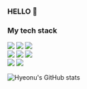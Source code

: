 ### HELLO 👋
<h3>My tech stack </h3>
<link rel="stylesheet" type="text/css" href="./readme.css">
<div class="container">
 <div class="front">
    <img src="https://img.shields.io/badge/HTML-black?style=flat&logo=HTML5&logoColor=#E34F26"/>
  <img src="https://img.shields.io/badge/CSS-black?style=flat&logo=css3&logoColor=#1572B6"/>
    <img src="https://img.shields.io/badge/JavaScript-black?style=flat&logo=JavaScript&logoColor=#F7DF1E"/>  
 </div>

 <div class="framework">
   <img src="https://img.shields.io/badge/Next.js-black?style=flat&logo=nextdotjs&logoColor=#000000"/>
   <img src="https://img.shields.io/badge/React-black?style=flat&logo=react&logoColor=#61DAFB"/>
   <img src="https://img.shields.io/badge/Vue.js-black?style=flat&logo=vuedotjs&logoColor=#4FC08D"/>
 </div>
 <div class="back">
  <img src="https://img.shields.io/badge/MongoDB-black?style=flat&logo=mongodb&logoColor=#47A248"/>
  <img src="https://img.shields.io/badge/MySQL-black?style=flat&logo=mysql&logoColor=#4479A1"/>
 </div>
 
</div>
 
![Hyeonu's GitHub stats](https://github-readme-stats.vercel.app/api?username=hyeonu0303&show_icons=true&theme=tokyonight)
